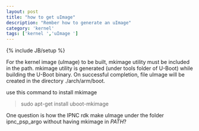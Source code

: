 ```yaml
---
layout: post
title: "how to get uImage"
description: "Rember how to generate an uImage"
category: 'kernel'
tags: ['kernel ','uImage ']
---
```

{% include JB/setup %}

For the kernel image (uImage) to be built, mkimage utility must be included in the path. mkimage utility is generated
(under tools folder of U-Boot) while building the U-Boot binary.
On successful completion, file uImage will be created in the directory ./arch/arm/boot.

use this command to install mkimage
> sudo apt-get install uboot-mkimage

One question is how the IPNC rdk make uImage under the folder ipnc_psp_argo without having mkimage in *PATH*?
